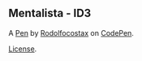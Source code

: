 Mentalista - ID3
----------------


A [Pen](https://codepen.io/rodolfocostax/pen/XWqmyOO) by [Rodolfocostax](https://codepen.io/rodolfocostax) on [CodePen](https://codepen.io).

[License](https://codepen.io/license/pen/XWqmyOO).